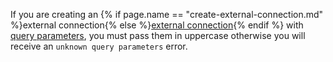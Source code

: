 If you are creating an {% if page.name == "create-external-connection.md" %}external connection{% else %}[external connection](create-external-connection.html){% endif %} with [query parameters](backup.html#query-parameters), you must pass them in uppercase otherwise you will receive an `unknown query parameters` error.